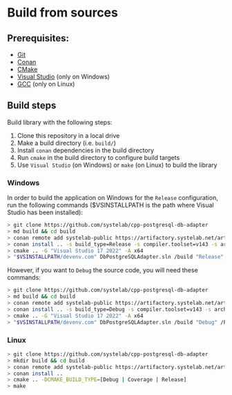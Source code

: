 # Build from sources

## Prerequisites:
  - [Git](https://git-scm.com/)
  - [Conan](https://conan.io/)
  - [CMake](https://cmake.org/)
  - [Visual Studio](https://visualstudio.microsoft.com/) (only on Windows)
  - [GCC](https://gcc.gnu.org/) (only on Linux)

## Build steps

Build library with the following steps:
  1. Clone this repository in a local drive
  2. Make a build directory (i.e. `build/`)
  3. Install `conan` dependencies in the build directory
  4. Run `cmake` in the build directory to configure build targets
  5. Use `Visual Studio` (on Windows) or `make` (on Linux) to build the library

### Windows

In order to build the application on Windows for the `Release` configuration, run the following commands ($VSINSTALLPATH is the path where Visual Studio has been installed):

``` bash
> git clone https://github.com/systelab/cpp-postgresql-db-adapter
> md build && cd build
> conan remote add systelab-public https://artifactory.systelab.net/artifactory/api/conan/cpp-conan-production-local
> conan install .. -s build_type=Release -s compiler.toolset=v143 -s arch=x86_64
> cmake .. -G "Visual Studio 17 2022" -A x64
> "$VSINSTALLPATH/devenv.com" DbPostgreSQLAdapter.sln /build "Release" /PROJECT "DbPostgreSQLAdapter"
```

However, if you want to `Debug` the source code, you will need these commands:

``` bash
> git clone https://github.com/systelab/cpp-postgresql-db-adapter
> md build && cd build
> conan remote add systelab-public https://artifactory.systelab.net/artifactory/api/conan/cpp-conan-production-local
> conan install .. -s build_type=Debug -s compiler.toolset=v143 -s arch=x86_64
> cmake .. -G "Visual Studio 17 2022" -A x64
> "$VSINSTALLPATH/devenv.com" DbPostgreSQLAdapter.sln /build "Debug" /PROJECT "DbPostgreSQLAdapter"
```

### Linux

``` bash
> git clone https://github.com/systelab/cpp-postgresql-db-adapter
> mkdir build && cd build
> conan remote add systelab-public https://artifactory.systelab.net/artifactory/api/conan/cpp-conan-production-local
> conan install ..
> cmake .. -DCMAKE_BUILD_TYPE=[Debug | Coverage | Release]
> make
```
